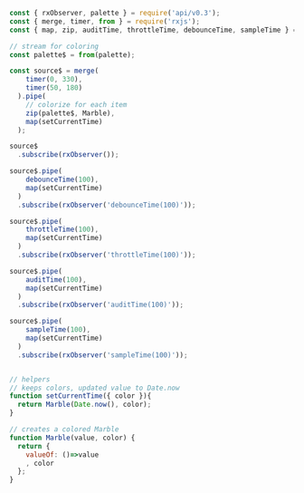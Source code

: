 <!--
name:		
title:		debounceTime vs throttleTime vs auditTime vs sampleTime
pageTitle:	RxJS debounceTime vs throttleTime vs auditTime vs sampleTime compared
desc:		See this head-to-head comparison of debounceTime, throttleTime, auditTime and sampleTime operators with a marble diagram:
docsUrl:	
-->



```js
const { rxObserver, palette } = require('api/v0.3');
const { merge, timer, from } = require('rxjs');
const { map, zip, auditTime, throttleTime, debounceTime, sampleTime } = require('rxjs/operators');

// stream for coloring
const palette$ = from(palette);

const source$ = merge(
    timer(0, 330),
    timer(50, 180)
  ).pipe(
    // colorize for each item
    zip(palette$, Marble),
    map(setCurrentTime)
  );

source$
  .subscribe(rxObserver());

source$.pipe(
    debounceTime(100),
    map(setCurrentTime)
  )
  .subscribe(rxObserver('debounceTime(100)'));

source$.pipe(
    throttleTime(100),
    map(setCurrentTime)
  )
  .subscribe(rxObserver('throttleTime(100)'));

source$.pipe(
    auditTime(100),
    map(setCurrentTime)
  )
  .subscribe(rxObserver('auditTime(100)'));

source$.pipe(
    sampleTime(100),
    map(setCurrentTime)
  )
  .subscribe(rxObserver('sampleTime(100)'));


// helpers
// keeps colors, updated value to Date.now
function setCurrentTime({ color }){
  return Marble(Date.now(), color);
}

// creates a colored Marble
function Marble(value, color) {
  return {
    valueOf: ()=>value
    , color
  };
}

```
